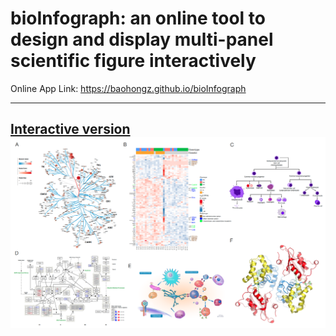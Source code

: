 # bioInfograph: an online tool to design and display multi-panel scientific figure interactively

Online App Link: https://baohongz.github.io/bioInfograph

---
[Interactive version](https://baohongz.github.io/bioInfograph/figure/Fig1.html)
![bioInfograph](figure/Fig1.png?raw=true "bioInfograph")
---

